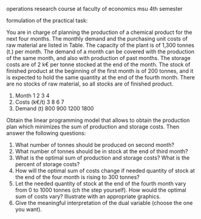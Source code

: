 operations research course at faculty of economics msu
4th semester

formulation of the practical task:

You are in charge of planning the production of a chemical product for the next four months. The monthly demand and the purchasing unit costs of raw material are listed in Table. The capacity of the plant is of 1,300 tonnes (t.) per month. The demand of a month can be covered with the production of the same month, and also with production of past months. The storage costs are of 2 k€ per tonne stocked at the end of the month. The stock of finished product at the beginning of the first month is of 200 tonnes, and it is expected to hold the same quantity at the end of the fourth month. There are no stocks of raw material, so all stocks are of finished product.

1. Month             1    2     3    4
2. Costs (k€/t)      3    8     6    7
3. Demand (t)       800  900  1200  1800

Obtain the linear programming model that allows to obtain the production plan which minimizes the sum of production and storage costs. Then answer the following questions:

1. ﻿﻿﻿What number of tonnes should be produced on second month?
2. ﻿﻿﻿What number of tonnes should be in stock at the end of third month?
3. What is the optimal sum of production and storage costs? What is the percent of storage costs?
4. How will the optimal sum of costs change if needed quantity of stock at the end of the four month is rising to 300 tonnes?
5. Let the needed quantity of stock at the end of the fourth month vary from 0 to 1000 tonnes (ch the step yourself). How would the optimal sum of costs vary? Illustrate with an appropriate graphics.
6. Give the meaningful interpretation of the dual variable (choose the one you want).
